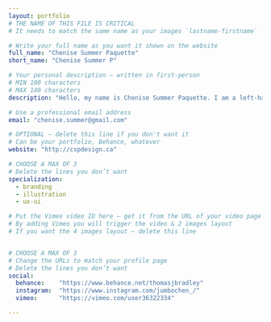 ```yaml
---
layout: portfolio
# THE NAME OF THIS FILE IS CRITICAL
# It needs to match the same name as your images `lastname-firstname`

# Write your full name as you want it shown on the website
full_name: "Chenise Summer Paquette"
short_name: "Chenise Summer P"

# Your personal description — written in first-person
# MIN 100 characters
# MAX 140 characters
description: "Hello, my name is Chenise Summer Paquette. I am a left-handed Canadian graphic designer with a passion for creative thinking."

# Use a professional email address
email: "chenise.summer@gmail.com"

# OPTIONAL — delete this line if you don't want it
# Can be your portfolio, Behance, whatever
website: "http://cspdesign.ca"

# CHOOSE A MAX OF 3
# Delete the lines you don’t want
specialization:
  - branding
  - illustration
  - ux-ui

# Put the Vimeo video ID here — get it from the URL of your video page
# By adding Vimeo you will trigger the video & 2 images layout
# If you want the 4 images layout — delete this line


# CHOOSE A MAX OF 3
# Change the URLs to match your profile page
# Delete the lines you don’t want
social:
  behance:    "https://www.behance.net/thomasjbradley"
  instagram:  "https://www.instagram.com/jumbochen_/"
  vimeo:      "https://vimeo.com/user36322334"

---
```

